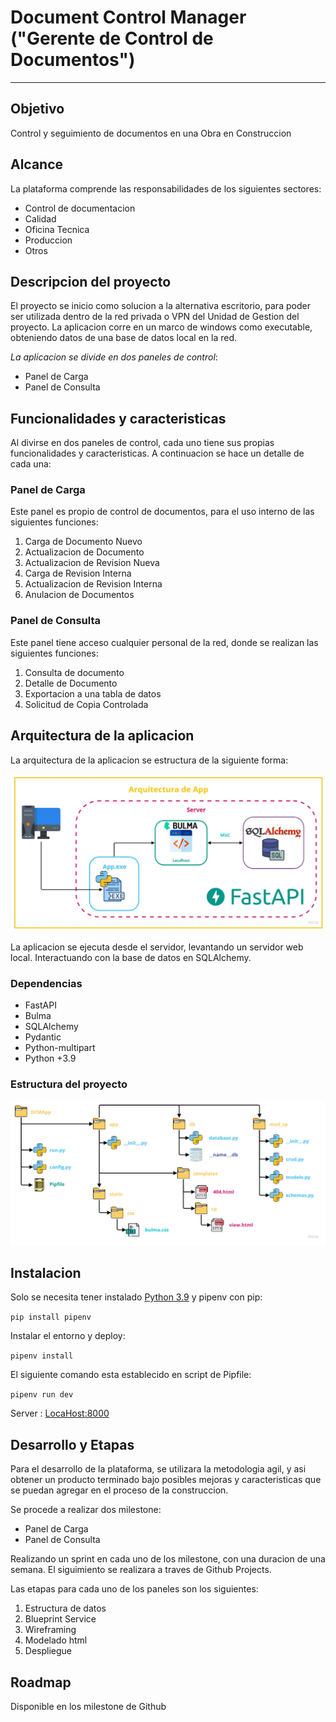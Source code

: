 # Document Control Manager ("Gerente de Control de Documentos")
---
## Objetivo

Control y seguimiento de documentos en una Obra en Construccion

## Alcance

La plataforma comprende las responsabilidades de los siguientes sectores:
- Control de documentacion
- Calidad
- Oficina Tecnica
- Produccion
- Otros

## Descripcion del proyecto

El proyecto se inicio como solucion a la alternativa escritorio, para poder ser utilizada dentro de la red privada o VPN del Unidad de Gestion del proyecto.
La aplicacion corre en un marco de windows como executable, obteniendo datos de una base de datos local en la red.

*La aplicacion se divide en dos paneles de control*:
- Panel de Carga
- Panel de Consulta

## Funcionalidades y caracteristicas

Al divirse en dos paneles de control, cada uno tiene sus propias funcionalidades y caracteristicas. A continuacion se hace un detalle de cada una:

### Panel de Carga

Este panel es propio de control de documentos, para el uso interno de las siguientes funciones:

1. Carga de Documento Nuevo
2. Actualizacion de Documento
3. Actualizacion de Revision Nueva
4. Carga de Revision Interna
5. Actualizacion de Revision Interna
6. Anulacion de Documentos

### Panel de Consulta

Este panel tiene acceso cualquier personal de la red, donde se realizan las siguientes funciones:

1. Consulta de documento
2. Detalle de Documento
3. Exportacion a una tabla de datos
4. Solicitud de Copia Controlada

## Arquitectura de la aplicacion

La arquitectura de la aplicacion se estructura de la siguiente forma:

![Arquitectura](assets/arquitectura.jpg)

La aplicacion se ejecuta desde el servidor, levantando un servidor web local.
Interactuando con la base de datos en SQLAlchemy.

### Dependencias

- FastAPI
- Bulma
- SQLAlchemy
- Pydantic
- Python-multipart
- Python +3.9

### Estructura del proyecto

![Estructura](assets/structure.jpg)

## Instalacion

Solo se necesita tener instalado [Python 3.9](https://www.python.org/downloads/release/python-390/) y pipenv con pip:

`pip install pipenv`

Instalar el entorno y deploy:

`pipenv install`

El siguiente comando esta establecido en script de Pipfile:

`pipenv run dev`

Server : [LocaHost:8000](http://localhost:8000)

## Desarrollo y Etapas

Para el desarrollo de la plataforma, se utilizara la metodologia agil, y asi obtener un producto terminado bajo posibles mejoras y caracteristicas que se puedan agregar en el proceso de la construccion.

Se procede a realizar dos milestone:
- Panel de Carga
- Panel de Consulta

Realizando un sprint en cada uno de los milestone, con una duracion de una semana. El siguimiento se realizara a traves de Github Projects.

Las etapas para cada uno de los paneles son los siguientes:

1. Estructura de datos
2. Blueprint Service
3. Wireframing
4. Modelado html
5. Despliegue

## Roadmap

Disponible en los milestone de Github
